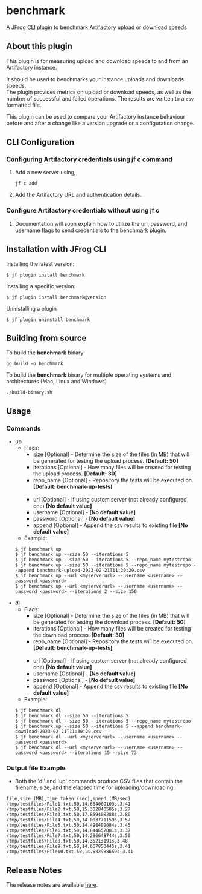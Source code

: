 # benchmark
A [JFrog CLI plugin](https://www.jfrog.com/confluence/display/CLI/JFrog+CLI#JFrogCLI-JFrogCLIPlugins) to benchmark Artifactory upload or download speeds

## About this plugin
This plugin is for measuring upload and download speeds to and from an Artifactory instance.

It should be used to benchmarks your instance uploads and downloads speeds.<br>
The plugin provides metrics on upload or download speeds, as well as the number of successful and failed operations. The results are written to a `csv` formatted file.

This plugin can be used to compare your Artifactory instance behaviour before and after a change like a version upgrade or a configuration change.



## CLI Configuration

### Configuring Artifactory credentials using jf c command
1. Add a new server using,

    ```
    jf c add
    ```
2. Add the Artifactory URL and authentication details.

### Configure Artifactory credentials without using jf c
1. Documentation will soon explain how to utilize the url, password, and username flags to send credentials to the benchmark plugin.

## Installation with JFrog CLI
Installing the latest version:

`$ jf plugin install benchmark`

Installing a specific version:

`$ jf plugin install benchmark@version`

Uninstalling a plugin

`$ jf plugin uninstall benchmark`

## Building from source
To build the **benchmark** binary
```shell
go build -o benchmark
```
To build the **benchmark** binary for multiple operating systems and architectures (Mac, Linux and Windows)
```shell
./build-binary.sh
```

## Usage
### Commands
* up
    - Flags:
        - size [Optional] -  Determine the size of the files (in MB) that will be generated for testing the upload process. **[Default: 50]**
        - iterations [Optional] - How many files will be created for testing the upload process. **[Default: 30]**
        - repo_name [Optional] - Repository the tests will be executed on. **[Default: benchmark-up-tests]** <br> <br>
        - url [Optional] - If using custom server (not already configured one) **[No default value]**
        - username [Optional] - **[No default value]**
        - password [Optional] - **[No default value]**
        - append [Optional] - Append the csv results to existing file **[No default value]**
    - Example:
    ```
  $ jf benchmark up
  $ jf benchmark up --size 50 --iterations 5
  $ jf benchmark up --size 50 --iterations 5 --repo_name mytestrepo
  $ jf benchmark up --size 50 --iterations 5 --repo_name mytestrepo --append benchmark-upload-2023-02-21T11:30:29.csv
  $ jf benchmark up --url <myserverurl> --username <username> --password <password>
  $ jf benchmark up --url <myserverurl> --username <username> --password <password> --iterations 2 --size 150
  ```
* dl
    - Flags:
        - size [Optional] - Determine the size of the files (in MB) that will be generated for testing the download process. **[Default: 50]**
        - iterations [Optional] - How many files will be created for testing the download process. **[Default: 30]**
        - repo_name [Optional] - Repository the tests will be executed on. **[Default: benchmark-up-tests]** <br> <br>
        - url [Optional] - If using custom server (not already configured one) **[No default value]**
        - username [Optional] - **[No default value]**
        - password [Optional] - **[No default value]**
        - append [Optional] - Append the csv results to existing file **[No default value]**
    - Example:
    ```
  $ jf benchmark dl  
  $ jf benchmark dl --size 50 --iterations 5
  $ jf benchmark dl --size 50 --iterations 5 --repo_name mytestrepo
  $ jf benchmark up --size 50 --iterations 5 --append benchmark-download-2023-02-21T11:30:29.csv
  $ jf benchmark dl --url <myserverurl> --username <username> --password <password>
  $ jf benchmark dl --url <myserverurl> --username <username> --password <password> --iterations 15 --size 73
  ```

### Output file Example
* Both the 'dl' and 'up' commands produce CSV files that contain the filename, size, and the elapsed time for uploading/downloading:
```
file,size (MB),time taken (sec),speed (MB/sec)
/tmp/testfiles/File1.txt,50,14.664069103s,3.41
/tmp/testfiles/File2.txt,50,15.302840585s,3.27
/tmp/testfiles/File3.txt,50,17.859408288s,2.80
/tmp/testfiles/File4.txt,50,14.003771159s,3.57
/tmp/testfiles/File5.txt,50,14.498499084s,3.45
/tmp/testfiles/File6.txt,50,14.844652081s,3.37
/tmp/testfiles/File7.txt,50,14.286648744s,3.50
/tmp/testfiles/File8.txt,50,14.35213191s,3.48
/tmp/testfiles/File9.txt,50,14.667853445s,3.41
/tmp/testfiles/File10.txt,50,14.682988659s,3.41
```


## Release Notes
The release notes are available [here](RELEASE.md).